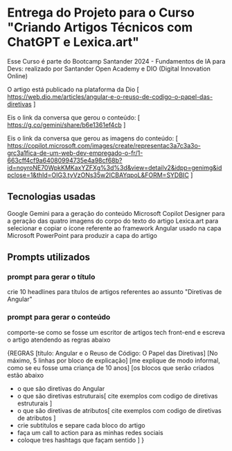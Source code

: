 # Entrega do Projeto para o Curso "Criando Artigos Técnicos com ChatGPT e Lexica.art"
Esse Curso é parte do Bootcamp Santander 2024 - Fundamentos de IA para Devs: realizado por Santander Open Academy e DIO (Digital Innovation Online)

O artigo está publicado na plataforma da Dio [ https://web.dio.me/articles/angular-e-o-reuso-de-codigo-o-papel-das-diretivas ]

Eis o link da conversa que gerou o conteúdo: [ https://g.co/gemini/share/b6e1361ef4cb ]

Eis o link da conversa que gerou as imagens do conteúdo: [ https://copilot.microsoft.com/images/create/representac3a7c3a3o-grc3a1fica-de-um-web-dev-empregado-o-fr/1-663cff4cf9a64080994735e4a98cf68b?id=noyroNE70WpkKMKaxYZFXg%3d%3d&view=detailv2&idpp=genimg&idpclose=1&thId=OIG3.tyVzONs35w2ICBAYqpoL&FORM=SYDBIC ]

## Tecnologias usadas
Google Gemini para a geração do conteúdo
Microsoft Copilot Designer para a geração das quatro imagens do corpo do texto do artigo
Lexica.art para selecionar e copiar o ícone referente ao framework Angular usado na capa
Microsoft PowerPoint para produzir a capa do artigo

## Prompts utilizados

### prompt para gerar o título
crie 10 headlines para títulos de artigos referentes ao assunto "Diretivas de Angular"

### prompt para gerar o conteúdo
comporte-se como se fosse um escritor de artigos tech front-end e escreva o artigo atendendo as regras abaixo

{REGRAS
[título: Angular e o Reuso de Código: O Papel das Diretivas]
[No máximo, 5 linhas por bloco de explicação]
[me explique de modo informal, como se eu fosse uma criança de 10 anos]
[os blocos que serão criados estão abaixo
- o que são diretivas do Angular
- o que são diretivas estruturais[
    cite exemplos com codigo de diretivas estruturais
]
- o que são diretivas de atributos[
    cite exemplos com codigo de diretivas de atributos
]
- crie subtitulos e separe cada bloco do artigo
- faça um call to action para as minhas redes sociais
- coloque tres hashtags que façam sentido
]
}